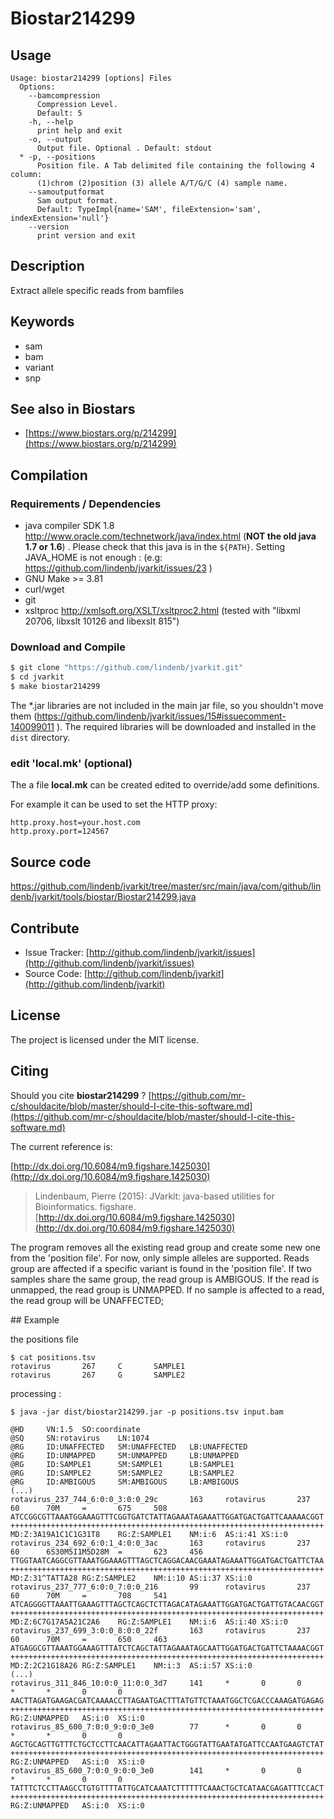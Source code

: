 # Biostar214299


## Usage

```
Usage: biostar214299 [options] Files
  Options:
    --bamcompression
      Compression Level.
      Default: 5
    -h, --help
      print help and exit
    -o, --output
      Output file. Optional . Default: stdout
  * -p, --positions
      Position file. A Tab delimited file containing the following 4 column: 
      (1)chrom (2)position (3) allele A/T/G/C (4) sample name.
    --samoutputformat
      Sam output format.
      Default: TypeImpl{name='SAM', fileExtension='sam', indexExtension='null'}
    --version
      print version and exit

```


## Description

Extract allele specific reads from bamfiles


## Keywords

 * sam
 * bam
 * variant
 * snp



## See also in Biostars

 * [https://www.biostars.org/p/214299](https://www.biostars.org/p/214299)


## Compilation

### Requirements / Dependencies

* java compiler SDK 1.8 http://www.oracle.com/technetwork/java/index.html (**NOT the old java 1.7 or 1.6**) . Please check that this java is in the `${PATH}`. Setting JAVA_HOME is not enough : (e.g: https://github.com/lindenb/jvarkit/issues/23 )
* GNU Make >= 3.81
* curl/wget
* git
* xsltproc http://xmlsoft.org/XSLT/xsltproc2.html (tested with "libxml 20706, libxslt 10126 and libexslt 815")


### Download and Compile

```bash
$ git clone "https://github.com/lindenb/jvarkit.git"
$ cd jvarkit
$ make biostar214299
```

The *.jar libraries are not included in the main jar file, so you shouldn't move them (https://github.com/lindenb/jvarkit/issues/15#issuecomment-140099011 ).
The required libraries will be downloaded and installed in the `dist` directory.

### edit 'local.mk' (optional)

The a file **local.mk** can be created edited to override/add some definitions.

For example it can be used to set the HTTP proxy:

```
http.proxy.host=your.host.com
http.proxy.port=124567
```
## Source code 

[https://github.com/lindenb/jvarkit/tree/master/src/main/java/com/github/lindenb/jvarkit/tools/biostar/Biostar214299.java
](https://github.com/lindenb/jvarkit/tree/master/src/main/java/com/github/lindenb/jvarkit/tools/biostar/Biostar214299.java
)
## Contribute

- Issue Tracker: [http://github.com/lindenb/jvarkit/issues](http://github.com/lindenb/jvarkit/issues)
- Source Code: [http://github.com/lindenb/jvarkit](http://github.com/lindenb/jvarkit)

## License

The project is licensed under the MIT license.

## Citing

Should you cite **biostar214299** ? [https://github.com/mr-c/shouldacite/blob/master/should-I-cite-this-software.md](https://github.com/mr-c/shouldacite/blob/master/should-I-cite-this-software.md)

The current reference is:

[http://dx.doi.org/10.6084/m9.figshare.1425030](http://dx.doi.org/10.6084/m9.figshare.1425030)

> Lindenbaum, Pierre (2015): JVarkit: java-based utilities for Bioinformatics. figshare.
> [http://dx.doi.org/10.6084/m9.figshare.1425030](http://dx.doi.org/10.6084/m9.figshare.1425030)


The program removes all the existing read group and create some new one from the 'position file'.
For now, only simple alleles are supported.
Reads group are affected if a specific variant is found in the 'position file'.
If two samples share the same group, the read group is AMBIGOUS.
If the read is unmapped, the read group is UNMAPPED.
If no sample is affected to a read, the read group will be UNAFFECTED;
 
## Example

the positions file

```
$ cat positions.tsv
rotavirus       267     C       SAMPLE1
rotavirus       267     G       SAMPLE2
```

processing : 

```
$ java -jar dist/biostar214299.jar -p positions.tsv input.bam

@HD     VN:1.5  SO:coordinate
@SQ     SN:rotavirus    LN:1074
@RG     ID:UNAFFECTED   SM:UNAFFECTED   LB:UNAFFECTED
@RG     ID:UNMAPPED     SM:UNMAPPED     LB:UNMAPPED
@RG     ID:SAMPLE1      SM:SAMPLE1      LB:SAMPLE1
@RG     ID:SAMPLE2      SM:SAMPLE2      LB:SAMPLE2
@RG     ID:AMBIGOUS     SM:AMBIGOUS     LB:AMBIGOUS
(...)
rotavirus_237_744_6:0:0_3:0:0_29c       163     rotavirus       237     60      70M     =       675     508     ATCCGGCGTTAAATGGAAAGTTTCGGTGATCTATTAGAAATAGAAATTGGATGACTGATTCAAAAACGGT  ++++++++++++++++++++++++++++++++++++++++++++++++++++++++++++++++++++++      MD:Z:3A19A1C1C1G31T8    RG:Z:SAMPLE1    NM:i:6  AS:i:41 XS:i:0
rotavirus_234_692_6:0:1_4:0:0_3ac       163     rotavirus       237     60      6S30M5I1M5D28M  =       623     456     TTGGTAATCAGGCGTTAAATGGAAAGTTTAGCTCAGGACAACGAAATAGAAATTGGATGACTGATTCTAA  ++++++++++++++++++++++++++++++++++++++++++++++++++++++++++++++++++++++      MD:Z:31^TATTA28 RG:Z:SAMPLE2    NM:i:10 AS:i:37 XS:i:0
rotavirus_237_777_6:0:0_7:0:0_216       99      rotavirus       237     60      70M     =       708     541     ATCAGGGGTTAAATTGAAAGTTTAGCTCAGCTCTTAGACATAGAAATTGGATGACTGATTGTACAACGGT  ++++++++++++++++++++++++++++++++++++++++++++++++++++++++++++++++++++++      MD:Z:6C7G17A5A21C2A6    RG:Z:SAMPLE1    NM:i:6  AS:i:40 XS:i:0
rotavirus_237_699_3:0:0_8:0:0_22f       163     rotavirus       237     60      70M     =       650     463     ATGAGGCGTTAAATGGAAAGTTTATCTCAGCTATTAGAAATAGCAATTGGATGACTGATTCTAAAACGGT  ++++++++++++++++++++++++++++++++++++++++++++++++++++++++++++++++++++++      MD:Z:2C21G18A26 RG:Z:SAMPLE1    NM:i:3  AS:i:57 XS:i:0
(...)
rotavirus_311_846_10:0:0_11:0:0_3d7     141     *       0       0       *       *       0       0       AACTTAGATGAAGACGATCAAAACCTTAGAATGACTTTATGTTCTAAATGGCTCGACCCAAAGATGAGAG  ++++++++++++++++++++++++++++++++++++++++++++++++++++++++++++++++++++++      RG:Z:UNMAPPED   AS:i:0  XS:i:0
rotavirus_85_600_7:0:0_9:0:0_3e0        77      *       0       0       *       *       0       0       AGCTGCAGTTGTTTCTGCTCCTTCAACATTAGAATTACTGGGTATTGAATATGATTCCAATGAAGTCTAT  ++++++++++++++++++++++++++++++++++++++++++++++++++++++++++++++++++++++      RG:Z:UNMAPPED   AS:i:0  XS:i:0
rotavirus_85_600_7:0:0_9:0:0_3e0        141     *       0       0       *       *       0       0       TATTTCTCCTTAAGCCTGTGTTTTATTGCATCAAATCTTTTTTCAAACTGCTCATAACGAGATTTCCACT  ++++++++++++++++++++++++++++++++++++++++++++++++++++++++++++++++++++++      RG:Z:UNMAPPED   AS:i:0  XS:i:0
```


